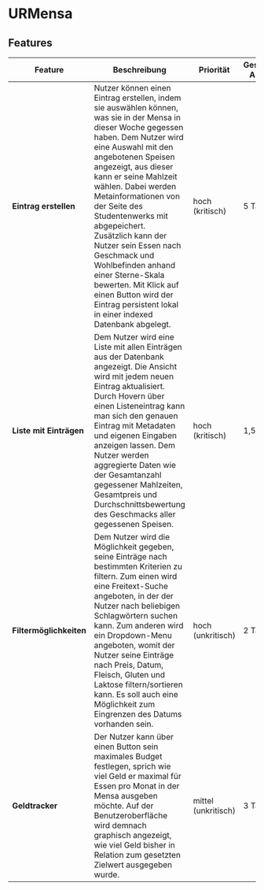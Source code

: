 # URMensa

## Features

| Feature | Beschreibung | Priorität | Geschätzter Aufwand | Betroffen Schichten |
|---------|--------------|-----------|--------------------|---------------------|
| **Eintrag erstellen** | Nutzer können einen Eintrag erstellen, indem sie auswählen können, was sie in der Mensa in dieser Woche gegessen haben. Dem Nutzer wird eine Auswahl mit den angebotenen Speisen angezeigt, aus dieser kann er seine Mahlzeit wählen. Dabei werden Metainformationen von der Seite des Studentenwerks mit abgepeichert. Zusätzlich kann der Nutzer sein Essen nach Geschmack und Wohlbefinden anhand einer Sterne-Skala bewerten. Mit Klick auf einen Button wird der Eintrag persistent lokal in einer indexed Datenbank abgelegt. | hoch (kritisch) | 5 Tage | UI, Datenbank, Javascript |
| **Liste mit Einträgen** | Dem Nutzer wird eine Liste mit allen Einträgen aus der Datenbank angezeigt. Die Ansicht wird mit jedem neuen Eintrag aktualisiert. Durch Hovern über einen Listeneintrag kann man sich den genauen Eintrag mit Metadaten und eigenen Eingaben anzeigen lassen. Dem Nutzer werden aggregierte Daten wie der Gesamtanzahl gegessener Mahlzeiten, Gesamtpreis und Durchschnittsbewertung des Geschmacks aller gegessenen Speisen. | hoch (kritisch) | 1,5 Tage | UI, Datenbank, Javascript |
| **Filtermöglichkeiten** | Dem Nutzer wird die Möglichkeit gegeben, seine Einträge nach bestimmten Kriterien zu filtern. Zum einen wird eine Freitext-Suche angeboten, in der der Nutzer nach beliebigen Schlagwörtern suchen kann. Zum anderen wird ein Dropdown-Menu angeboten, womit der Nutzer seine Einträge nach Preis, Datum, Fleisch, Gluten und Laktose filtern/sortieren kann. Es soll auch eine Möglichkeit zum Eingrenzen des Datums vorhanden sein. | hoch (unkritisch) | 2 Tage | UI, Datenbank, Javascript |
| **Geldtracker** | Der Nutzer kann über einen Button sein maximales Budget festlegen, sprich wie viel Geld er maximal für Essen pro Monat in der Mensa ausgeben möchte. Auf der Benutzeroberfläche wird demnach graphisch angezeigt, wie viel Geld bisher in Relation zum gesetzten Zielwert ausgegeben wurde.  | mittel (unkritisch) | 3 Tage | UI, Datenbank, Javascript |
